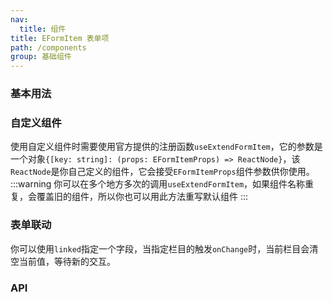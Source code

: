 ```yaml
---
nav:
  title: 组件
title: EFormItem 表单项
path: /components
group: 基础组件
---
```


### 基本用法

<code src="./demo/base.jsx"></code>

### 自定义组件

使用自定义组件时需要使用官方提供的注册函数`useExtendFormItem`，它的参数是一个对象`{[key: string]: (props: EFormItemProps) => ReactNode}`，该`ReactNode`是你自己定义的组件，它会接受`EFormItemProps`组件参数供你使用。
:::warning
你可以在多个地方多次的调用`useExtendFormItem`，如果组件名称重复，会覆盖旧的组件，所以你也可以用此方法重写默认组件
:::
<code src="./demo/extend.jsx"></code>

### 表单联动
你可以使用`linked`指定一个字段，当指定栏目的触发`onChange`时，当前栏目会清空当前值，等待新的交互。
<code src="./demo/linked.jsx"></code>

### API

<API EFormItem></API>
